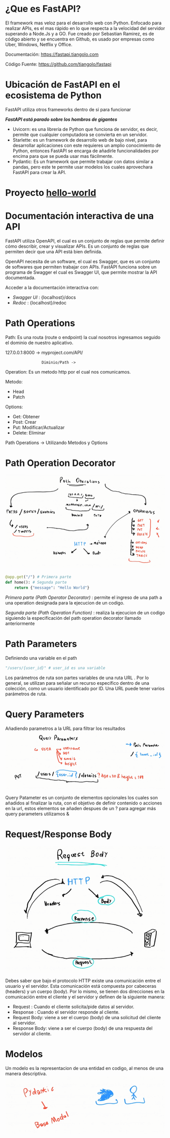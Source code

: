# ¿Que es FastAPI?

El framework mas veloz para el desarrollo web con Python. Enfocado para realizar APIs, es el mas rápido en lo que respecta a la velocidad del servidor superando a Node.Js y a GO. Fue creado por Sebastian Ramirez, es de código abierto y se encuentra en Github, es usado por empresas como Uber, Windows, Netflix y Office.

Documentación: https://fastapi.tiangolo.com

Código Fuente: https://github.com/tiangolo/fastapi

# Ubicación de FastAPI en el ecosistema de Python

FastAPI utiliza otros frameworks dentro de si para funcionar

***FastAPI está parado sobre los hombros de gigantes***

- Uvicorn: es una librería de Python que funciona de servidor, es decir, permite que cualquier computadora se convierta en un servidor.
- Starlette: es un framework de desarrollo web de bajo nivel, para desarrollar aplicaciones con este requieres un amplio conocimiento de Python, entonces FastAPI se encarga de añadirle funcionalidades por encima para que se pueda usar mas fácilmente.
- Pydantic: Es un framework que permite trabajar con datos similar a pandas, pero este te permite usar modelos los cuales aprovechara FastAPI para crear la API.

# Proyecto [hello-world](fast-api-hello-world/main.py)

# Documentación interactiva de una API

FastAPI utiliza OpenAPI, el cual es un conjunto de reglas que permite definir cómo describir, crear y visualizar APIs. Es un conjunto de reglas que permiten decir que una API está bien definida.

OpenAPI necesita de un software, el cual es Swagger, que es un conjunto de softwares que permiten trabajar con APIs. FastAPI funciona sobre un programa de Swagger el cual es Swagger UI, que permite mostrar la API documentada.

Acceder a la documentación interactiva con:

- *Swagger UI* : {localhost}/docs
- *Redoc* : {localhost}/redoc


# Path Operations

Path: Es una routa (route o endpoint) la cual nosotros ingresamos seguido el dominio de nuestro aplicativo.

127.0.0.1:8000 -> myproject.com/API/
                    
                    Diminio/Path ->

Operation: Es un metodo http por el cual nos comunicamos. 

Metodo:

- Head
- Patch

Options:

- Get: Obtener
- Post: Crear
- Put: Modificar/Actualizar
- Delete: Eliminar

Path Operations -> Utilizando Metodos y Options

# Path Operation Decorator

![Path Operation Decorator](./images/PathOperations.png)

~~~python
@app.get("/") # Primera parte
def home(): # Segunda parte
    return {"message": "Hello World"}
~~~

*Primera parte (Path Operator Decorator)* : permite el ingreso de una path a una operation designada para la ejecucion de un codigo.

*Segunda parte (Path Operation Function)* : realiza la ejecucion de un codigo siguiendo la especificación del path operation decorator llamado anteriormente

# Path Parameters
Definiendo una variable en el path
~~~python
"/users/{user_id}" # user_id es una variable
~~~
Los parámetros de ruta son partes variables de una ruta URL . Por lo general, se utilizan para señalar un recurso específico dentro de una colección, como un usuario identificado por ID. Una URL puede tener varios parámetros de ruta.

# Query Parameters
Añadiendo parametros a la URL para filtrar los resultados
![Query Parameters](./images/QueryParameters.png)

Query Patameter es un conjunto de elementos opcionales los cuales son añadidos al finalizar la ruta, con el objetivo de definir contenido o acciones en la url,
estos elementos se añaden despues de un ?
para agregar más query parameters utilizamos &

# Request/Response Body
![Request/Response Body](./images/RequestBody.png)

Debes saber que bajo el protocolo HTTP existe una comunicación entre el usuario y el servidor. Esta comunicación está compuesta por cabeceras (headers) y un cuerpo (body). Por lo mismo, se tienen dos direcciones en la comunicación entre el cliente y el servidor y definen de la siguiente manera:

- Request : Cuando el cliente solicita/pide datos al servidor.
- Response : Cuando el servidor responde al cliente.
- Request Body: viene a ser el cuerpo (body) de una solicitud del cliente al servidor.
- Response Body: viene a ser el cuerpo (body) de una respuesta del servidor al cliente.

# Modelos
Un modelo es la representacion de una entidad en codigo, al menos de una manera descriptiva.
![Modelos](./images/Modelos.png)